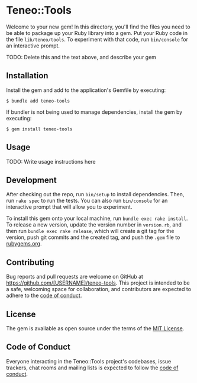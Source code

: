 # Teneo::Tools

Welcome to your new gem! In this directory, you'll find the files you need to be able to package up your Ruby library into a gem. Put your Ruby code in the file `lib/teneo/tools`. To experiment with that code, run `bin/console` for an interactive prompt.

TODO: Delete this and the text above, and describe your gem

## Installation

Install the gem and add to the application's Gemfile by executing:

    $ bundle add teneo-tools

If bundler is not being used to manage dependencies, install the gem by executing:

    $ gem install teneo-tools

## Usage

TODO: Write usage instructions here

## Development

After checking out the repo, run `bin/setup` to install dependencies. Then, run `rake spec` to run the tests. You can also run `bin/console` for an interactive prompt that will allow you to experiment.

To install this gem onto your local machine, run `bundle exec rake install`. To release a new version, update the version number in `version.rb`, and then run `bundle exec rake release`, which will create a git tag for the version, push git commits and the created tag, and push the `.gem` file to [rubygems.org](https://rubygems.org).

## Contributing

Bug reports and pull requests are welcome on GitHub at https://github.com/[USERNAME]/teneo-tools. This project is intended to be a safe, welcoming space for collaboration, and contributors are expected to adhere to the [code of conduct](https://github.com/[USERNAME]/teneo-tools/blob/master/CODE_OF_CONDUCT.md).

## License

The gem is available as open source under the terms of the [MIT License](https://opensource.org/licenses/MIT).

## Code of Conduct

Everyone interacting in the Teneo::Tools project's codebases, issue trackers, chat rooms and mailing lists is expected to follow the [code of conduct](https://github.com/[USERNAME]/teneo-tools/blob/master/CODE_OF_CONDUCT.md).
